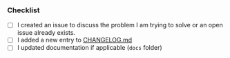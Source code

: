 ### Checklist

- [ ] I created an issue to discuss the problem I am trying to solve or an open issue already exists.
- [ ] I added a new entry to [CHANGELOG.md](https://github.com/fabiodomingues/clj-depend/blob/main/CHANGELOG.md)
- [ ] I updated documentation if applicable (`docs` folder)
